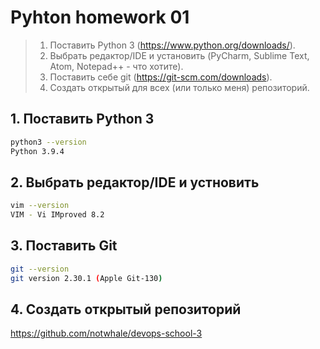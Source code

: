 # Pyhton homework 01

> 1. Поставить Python 3 (https://www.python.org/downloads/).
> 2. Выбрать редактор/IDE и установить (PyCharm, Sublime Text, Atom, Notepad++ - что хотите).
> 3. Поставить себе git (https://git-scm.com/downloads).
> 4. Создать открытый для всех (или только меня) репозиторий.

## 1. Поставить Python 3

```bash
python3 --version
Python 3.9.4
```

## 2. Выбрать редактор/IDE  и устновить

```bash
vim --version
VIM - Vi IMproved 8.2
```

## 3. Поставить Git

```bash
git --version
git version 2.30.1 (Apple Git-130)
```

## 4. Создать открытый репозиторий

https://github.com/notwhale/devops-school-3